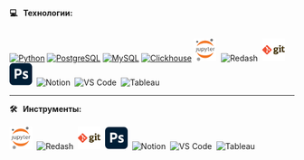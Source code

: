 
  <summary><b>💻 &nbsp;&nbsp;Технологии:&nbsp;</b></summary>
  <br/> 
<div>
<p align="left">
<a href="https://www.python.org/" target="_blank" rel="noreferrer"><img src="https://raw.githubusercontent.com/danielcranney/readme-generator/main/public/icons/skills/python-colored.svg" width="36" height="36" title="Python" alt="Python" /></a>
<a href="https://www.postgresql.org/" target="_blank" rel="noreferrer"><img src="https://raw.githubusercontent.com/danielcranney/readme-generator/main/public/icons/skills/postgresql-colored.svg" width="36" height="36" alt="PostgreSQL" /></a>
<a href="https://www.mysql.com/" target="_blank" rel="noreferrer"><img src="https://raw.githubusercontent.com/danielcranney/readme-generator/main/public/icons/skills/mysql-colored.svg" width="36" height="36" alt="MySQL" /></a>
  <a href="https://www.mysql.com/" target="_blank" rel="noreferrer"><img src="https://clickhouse.com/images/media/ch_logo_blk_md_vert.svg" width="80" height="50" alt="Clickhouse" /></a>
  <img src="https://raw.githubusercontent.com/github/explore/master/topics/jupyter-notebook/jupyter-notebook.png" title="Jupyter Notebook" alt="Jupyter" width="40" height="40"/>&nbsp;
  <img src="https://redash.io/assets/images/elements/redash-logo.svg" title="Redash" alt="Redash" width="40" height="40"/>&nbsp;
  <img src="https://raw.githubusercontent.com/github/explore/master/topics/git/git.png" title="Git" alt="Git" width="40" height="40"/>&nbsp;
  <img src="https://github.com/devicons/devicon/blob/master/icons/photoshop/photoshop-plain.svg" title="photoshop" alt="photoshop" width="40" height="40"/>&nbsp;
  <img src="https://upload.wikimedia.org/wikipedia/commons/e/e9/Notion-logo.svg" title="Notion" alt="Notion" width="40" height="40"/>&nbsp;
  <img src="https://img.icons8.com/fluent/48/000000/visual-studio-code-2019.png" title="VS Code" alt="VS Code" width="40" height="40"/>&nbsp;
  <img src="https://upload.wikimedia.org/wikipedia/ru/0/06/Tableau_logo.svg" title="Tableau" alt="Tableau" width="80" height="50"/>&nbsp;
  </p>
</div>  


---


  <summary><b> 🛠 &nbsp;&nbsp;Инструменты:&nbsp;</b></summary>
  <br/> 
<div>
  <img src="https://raw.githubusercontent.com/github/explore/master/topics/jupyter-notebook/jupyter-notebook.png" title="Jupyter Notebook" alt="Jupyter" width="40" height="40"/>&nbsp;
  <img src="https://redash.io/assets/images/elements/redash-logo.svg" title="Redash" alt="Redash" width="40" height="40"/>&nbsp;
  <img src="https://raw.githubusercontent.com/github/explore/master/topics/git/git.png" title="Git" alt="Git" width="40" height="40"/>&nbsp;
  <img src="https://github.com/devicons/devicon/blob/master/icons/photoshop/photoshop-plain.svg" title="photoshop" alt="photoshop" width="40" height="40"/>&nbsp;
  <img src="https://upload.wikimedia.org/wikipedia/commons/e/e9/Notion-logo.svg" title="Notion" alt="Notion" width="40" height="40"/>&nbsp;
  <img src="https://img.icons8.com/fluent/48/000000/visual-studio-code-2019.png" title="VS Code" alt="VS Code" width="40" height="40"/>&nbsp;
  <img src="https://upload.wikimedia.org/wikipedia/ru/0/06/Tableau_logo.svg" title="Tableau" alt="Tableau" width="80" height="50"/>&nbsp;
</div>
</details>

